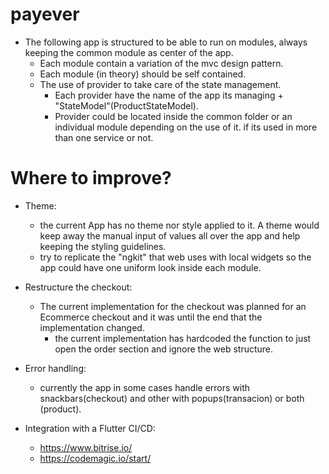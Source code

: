 # payever

- The following app is structured to be able to run on modules, always keeping the common module as center of the app.
    - Each module contain a variation of the mvc design pattern.
    - Each module (in theory) should be self contained.
    - The use of provider to take care of the state management.
        - Each provider have the name of the app its managing + "StateModel"(ProductStateModel).
        - Provider could be located inside the common folder or an individual module depending on the use of it. if its used in more than one service or not.

# Where to improve?

- Theme:
    - the current App has no theme nor style applied to it. A theme would keep away the manual input of values all over the app and help keeping the styling guidelines. 
    - try to replicate the "ngkit" that web uses with local widgets so the app could have one uniform look inside each module.

- Restructure the checkout:
    - The current implementation for the checkout was planned for an Ecommerce checkout and it was until the end that the implementation changed.
        + the current implementation has hardcoded the function to just open the order section and ignore the web structure.
    
- Error handling:
    - currently the app in some cases handle errors with snackbars(checkout) and other with popups(transacion) or both (product).

- Integration with a Flutter CI/CD:
    - https://www.bitrise.io/
    - https://codemagic.io/start/
    